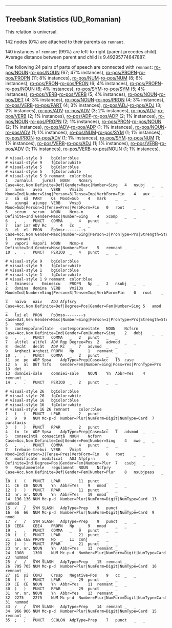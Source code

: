

--------------------------------------------------------------------------------

## Treebank Statistics (UD_Romanian)

This relation is universal.

142 nodes (0%) are attached to their parents as `remnant`.

140 instances of `remnant` (99%) are left-to-right (parent precedes child).
Average distance between parent and child is 9.49295774647887.

The following 24 pairs of parts of speech are connected with `remnant`: [ro-pos/NOUN]()-[ro-pos/NOUN]() (67; 47% instances), [ro-pos/PROPN]()-[ro-pos/PROPN]() (11; 8% instances), [ro-pos/NUM]()-[ro-pos/NUM]() (8; 6% instances), [ro-pos/PRON]()-[ro-pos/PRON]() (6; 4% instances), [ro-pos/PROPN]()-[ro-pos/NOUN]() (6; 4% instances), [ro-pos/SYM]()-[ro-pos/SYM]() (5; 4% instances), [ro-pos/VERB]()-[ro-pos/VERB]() (5; 4% instances), [ro-pos/NOUN]()-[ro-pos/DET]() (4; 3% instances), [ro-pos/NOUN]()-[ro-pos/PRON]() (4; 3% instances), [ro-pos/VERB]()-[ro-pos/PART]() (4; 3% instances), [ro-pos/ADJ]()-[ro-pos/ADJ]() (3; 2% instances), [ro-pos/ADV]()-[ro-pos/ADV]() (3; 2% instances), [ro-pos/ADJ]()-[ro-pos/VERB]() (2; 1% instances), [ro-pos/ADP]()-[ro-pos/ADP]() (2; 1% instances), [ro-pos/NOUN]()-[ro-pos/PROPN]() (2; 1% instances), [ro-pos/PRON]()-[ro-pos/NOUN]() (2; 1% instances), [ro-pos/ADV]()-[ro-pos/ADP]() (1; 1% instances), [ro-pos/NOUN]()-[ro-pos/ADV]() (1; 1% instances), [ro-pos/NUM]()-[ro-pos/SYM]() (1; 1% instances), [ro-pos/PRON]()-[ro-pos/ADV]() (1; 1% instances), [ro-pos/SYM]()-[ro-pos/NUM]() (1; 1% instances), [ro-pos/VERB]()-[ro-pos/ADJ]() (1; 1% instances), [ro-pos/VERB]()-[ro-pos/ADV]() (1; 1% instances), [ro-pos/VERB]()-[ro-pos/NOUN]() (1; 1% instances).


~~~ conllu
# visual-style 9	bgColor:blue
# visual-style 9	fgColor:white
# visual-style 5	bgColor:blue
# visual-style 5	fgColor:white
# visual-style 5 9 remnant	color:blue
1	Jurnalul	jurnal	NOUN	Ncmsry	Case=Acc,Nom|Definite=Def|Gender=Masc|Number=Sing	4	nsubj	_	_
2	avea	avea	VERB	Vmii3s	Mood=Ind|Number=Sing|Person=3|Tense=Imp|VerbForm=Fin	4	aux	_	_
3	să	să	PART	Qs	Mood=Sub	4	mark	_	_
4	ajungă	ajunge	VERB	Vmsp3	Mood=Sub|Person=3|Tense=Pres|VerbForm=Fin	0	root	_	_
5	scrum	scrum	NOUN	Ncms-n	Definite=Ind|Gender=Masc|Number=Sing	4	xcomp	_	_
6	,	,	PUNCT	COMMA	_	4	punct	_	_
7	iar	iar	ADV	Rc	_	4	cc	_	_
8	el	el	PRON	Pp3msr--------s	Case=Acc,Nom|Gender=Masc|Number=Sing|Person=3|PronType=Prs|Strength=Strong	1	remnant	_	_
9	vapori	vapori	NOUN	Ncmp-n	Definite=Ind|Gender=Masc|Number=Plur	5	remnant	_	_
10	.	.	PUNCT	PERIOD	_	4	punct	_	_

~~~


~~~ conllu
# visual-style 9	bgColor:blue
# visual-style 9	fgColor:white
# visual-style 1	bgColor:blue
# visual-style 1	fgColor:white
# visual-style 1 9 remnant	color:blue
1	Eminescu	Eminescu	PROPN	Np	_	2	nsubj	_	_
2	domina	domina	VERB	Vmii3s	Mood=Ind|Number=Sing|Person=3|Tense=Imp|VerbForm=Fin	0	root	_	_
3	naiva	naiv	ADJ	Afpfsry	Case=Acc,Nom|Definite=Def|Degree=Pos|Gender=Fem|Number=Sing	5	amod	_	_
4	lui	el	PRON	Pp3mso--------s	Case=Dat,Gen|Gender=Masc|Number=Sing|Person=3|PronType=Prs|Strength=Strong	5	nmod	_	_
5	contemporaneitate	contemporaneitate	NOUN	Ncfsrn	Case=Acc,Nom|Definite=Ind|Gender=Fem|Number=Sing	2	dobj	_	_
6	,	,	PUNCT	COMMA	_	2	punct	_	_
7	altfel	altfel	ADV	Rgp	Degree=Pos	2	advmod	_	_
8	decât	decât	ADV	Rc	_	7	advmod	_	_
9	Arghezi	Arghezi	PROPN	Np	_	1	remnant	_	_
10	,	,	PUNCT	COMMA	_	2	punct	_	_
11	pe	pe	ADP	Spsa	AdpType=Prep|Case=Acc	13	case	_	_
12	a	al	DET	Tsfs	Gender=Fem|Number=Sing|Poss=Yes|PronType=Prs	13	det	_	_
13	domniei-sale	domniei-sale	NOUN	Yn	Abbr=Yes	4	remnant	_	_
14	.	.	PUNCT	PERIOD	_	2	punct	_	_

~~~


~~~ conllu
# visual-style 26	bgColor:blue
# visual-style 26	fgColor:white
# visual-style 16	bgColor:blue
# visual-style 16	fgColor:white
# visual-style 16 26 remnant	color:blue
1	(	(	PUNCT	LPAR	_	2	punct	_	_
2	9	9	NUM	Mc-p-d	Number=Plur|NumForm=Digit|NumType=Card	7	parataxis	_	_
3	)	)	PUNCT	RPAR	_	2	punct	_	_
4	în	în	ADP	Spsa	AdpType=Prep|Case=Acc	7	advmod	_	_
5	consecință	consecință	NOUN	Ncfsrn	Case=Acc,Nom|Definite=Ind|Gender=Fem|Number=Sing	4	mwe	_	_
6	,	,	PUNCT	COMMA	_	4	punct	_	_
7	trebuie	trebui	VERB	Vmip3	Mood=Ind|Person=3|Tense=Pres|VerbForm=Fin	0	root	_	_
8	modificate	modificat	ADJ	Afpfp-n	Definite=Ind|Degree=Pos|Gender=Fem|Number=Plur	7	csubj	_	_
9	Regulamentele	regulament	NOUN	Ncfpry	Case=Acc,Nom|Definite=Def|Gender=Fem|Number=Plur	8	nsubjpass	_	_
10	(	(	PUNCT	LPAR	_	11	punct	_	_
11	CE	CE	NOUN	Yn	Abbr=Yes	9	nmod	_	_
12	)	)	PUNCT	RPAR	_	11	punct	_	_
13	nr.	nr.	NOUN	Yn	Abbr=Yes	19	nmod	_	_
14	136	136	NUM	Mc-p-d	Number=Plur|NumForm=Digit|NumType=Card	13	nummod	_	_
15	/	/	SYM	SLASH	AdpType=Prep	9	punct	_	_
16	66	66	NUM	Mc-p-d	Number=Plur|NumForm=Digit|NumType=Card	9	nmod	_	_
17	/	/	SYM	SLASH	AdpType=Prep	9	punct	_	_
18	CEE4	CEE4	PROPN	Np	_	9	nmod	_	_
19	,	,	PUNCT	COMMA	_	9	punct	_	_
20	(	(	PUNCT	LPAR	_	21	punct	_	_
21	CEE	CEE	PROPN	Np	_	11	conj	_	_
22	)	)	PUNCT	RPAR	_	21	punct	_	_
23	nr.	nr.	NOUN	Yn	Abbr=Yes	13	remnant	_	_
24	1308	1308	NUM	Mc-p-d	Number=Plur|NumForm=Digit|NumType=Card	23	nummod	_	_
25	/	/	SYM	SLASH	AdpType=Prep	15	remnant	_	_
26	705	705	NUM	Mc-p-d	Number=Plur|NumForm=Digit|NumType=Card	16	remnant	_	_
27	și	și	CONJ	Crssp	Negative=Pos	9	cc	_	_
28	(	(	PUNCT	LPAR	_	29	punct	_	_
29	CE	CE	NOUN	Yn	Abbr=Yes	11	remnant	_	_
30	)	)	PUNCT	RPAR	_	29	punct	_	_
31	nr.	nr.	NOUN	Yn	Abbr=Yes	13	remnant	_	_
32	2275	2275	NUM	Mc-p-d	Number=Plur|NumForm=Digit|NumType=Card	31	nummod	_	_
33	/	/	SYM	SLASH	AdpType=Prep	14	remnant	_	_
34	966	966	NUM	Mc-p-d	Number=Plur|NumForm=Digit|NumType=Card	15	remnant	_	_
35	;	;	PUNCT	SCOLON	AdpType=Prep	7	punct	_	_

~~~



